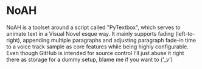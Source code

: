 # NoAH

NoAH is a toolset around a script called "PyTextbox", which serves to animate text in a Visual Novel esque way.
It mainly supports fading (left-to-right), appending multiple paragraphs and adjusting paragraph fade-in time to a voice track sample as core features while being highly configurable. Even though GitHub is intended for source control I'll just abuse it right there as storage for a dummy setup, blame me if you want to ('_v')
